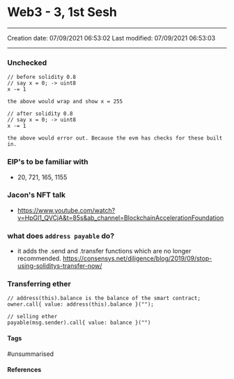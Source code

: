 # Web3 - 3, 1st Sesh
---

Creation date: 07/09/2021 06:53:02
Last modified: 07/09/2021 06:53:03

---
### Unchecked
```solidity
// before solidity 0.8
// say x = 0; -> uint8
x -= 1

the above would wrap and show x = 255

// after solidity 0.8
// say x = 0; -> uint8
x -= 1

the above would error out. Because the evm has checks for these built in.
```

### EIP's to be familiar with
- 20, 721, 165, 1155
### Jacon's NFT talk
- https://www.youtube.com/watch?v=HpGl1_QVCjA&t=85s&ab_channel=BlockchainAccelerationFoundation
### what does `address payable` do?
- it adds the .send and .transfer functions which are no longer recommended. https://consensys.net/diligence/blog/2019/09/stop-using-soliditys-transfer-now/
### Transferring ether
```solidity
// address(this).balance is the balance of the smart contract;
owner.call{ value: address(this).balance }("");

// selling ether
payable(msg.sender).call{ value: balance }("")

```


#### Tags
#unsummarised 

#### References


